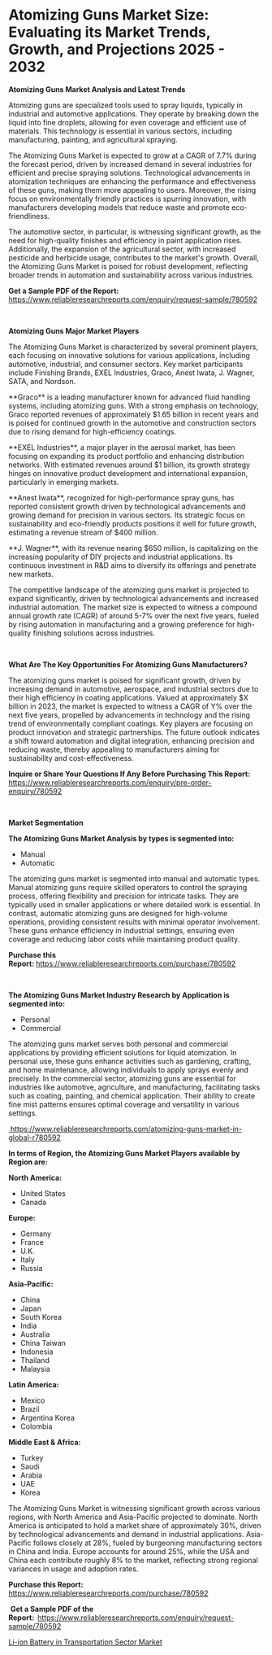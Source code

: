 <p><h1>Atomizing Guns Market Size: Evaluating its Market Trends, Growth, and Projections 2025 - 2032</h1></p><p><strong>Atomizing Guns Market Analysis and Latest Trends</strong></p>
<p><p>Atomizing guns are specialized tools used to spray liquids, typically in industrial and automotive applications. They operate by breaking down the liquid into fine droplets, allowing for even coverage and efficient use of materials. This technology is essential in various sectors, including manufacturing, painting, and agricultural spraying. </p><p>The Atomizing Guns Market is expected to grow at a CAGR of 7.7% during the forecast period, driven by increased demand in several industries for efficient and precise spraying solutions. Technological advancements in atomization techniques are enhancing the performance and effectiveness of these guns, making them more appealing to users. Moreover, the rising focus on environmentally friendly practices is spurring innovation, with manufacturers developing models that reduce waste and promote eco-friendliness.</p><p>The automotive sector, in particular, is witnessing significant growth, as the need for high-quality finishes and efficiency in paint application rises. Additionally, the expansion of the agricultural sector, with increased pesticide and herbicide usage, contributes to the market's growth. Overall, the Atomizing Guns Market is poised for robust development, reflecting broader trends in automation and sustainability across various industries.</p></p>
<p><strong>Get a Sample PDF of the Report:&nbsp;</strong> <a href="https://www.reliableresearchreports.com/enquiry/request-sample/780592?utm_campaign=2487&utm_medium=2&utm_source=Github&utm_content=ia&utm_term=26032025&utm_id=atomizing-guns">https://www.reliableresearchreports.com/enquiry/request-sample/780592</a></p>
<p>&nbsp;</p>
<p><strong>Atomizing Guns Major Market Players</strong></p>
<p><p>The Atomizing Guns Market is characterized by several prominent players, each focusing on innovative solutions for various applications, including automotive, industrial, and consumer sectors. Key market participants include Finishing Brands, EXEL Industries, Graco, Anest Iwata, J. Wagner, SATA, and Nordson.</p><p>**Graco** is a leading manufacturer known for advanced fluid handling systems, including atomizing guns. With a strong emphasis on technology, Graco reported revenues of approximately $1.65 billion in recent years and is poised for continued growth in the automotive and construction sectors due to rising demand for high-efficiency coatings.</p><p>**EXEL Industries**, a major player in the aerosol market, has been focusing on expanding its product portfolio and enhancing distribution networks. With estimated revenues around $1 billion, its growth strategy hinges on innovative product development and international expansion, particularly in emerging markets.</p><p>**Anest Iwata**, recognized for high-performance spray guns, has reported consistent growth driven by technological advancements and growing demand for precision in various sectors. Its strategic focus on sustainability and eco-friendly products positions it well for future growth, estimating a revenue stream of $400 million.</p><p>**J. Wagner**, with its revenue nearing $650 million, is capitalizing on the increasing popularity of DIY projects and industrial applications. Its continuous investment in R&D aims to diversify its offerings and penetrate new markets.</p><p>The competitive landscape of the atomizing guns market is projected to expand significantly, driven by technological advancements and increased industrial automation. The market size is expected to witness a compound annual growth rate (CAGR) of around 5-7% over the next five years, fueled by rising automation in manufacturing and a growing preference for high-quality finishing solutions across industries.</p></p>
<p>&nbsp;</p>
<p><strong>What Are The Key Opportunities For Atomizing Guns Manufacturers?</strong></p>
<p><p>The atomizing guns market is poised for significant growth, driven by increasing demand in automotive, aerospace, and industrial sectors due to their high efficiency in coating applications. Valued at approximately $X billion in 2023, the market is expected to witness a CAGR of Y% over the next five years, propelled by advancements in technology and the rising trend of environmentally compliant coatings. Key players are focusing on product innovation and strategic partnerships. The future outlook indicates a shift toward automation and digital integration, enhancing precision and reducing waste, thereby appealing to manufacturers aiming for sustainability and cost-effectiveness.</p></p>
<p><strong>Inquire or Share Your Questions If Any Before Purchasing This Report:</strong> <a href="https://www.reliableresearchreports.com/enquiry/pre-order-enquiry/780592?utm_campaign=2487&utm_medium=2&utm_source=Github&utm_content=ia&utm_term=26032025&utm_id=atomizing-guns">https://www.reliableresearchreports.com/enquiry/pre-order-enquiry/780592</a></p>
<p>&nbsp;</p>
<p><strong>Market Segmentation</strong></p>
<p><strong>The Atomizing Guns Market Analysis by types is segmented into:</strong></p>
<p><ul><li>Manual</li><li>Automatic</li></ul></p>
<p><p>The atomizing guns market is segmented into manual and automatic types. Manual atomizing guns require skilled operators to control the spraying process, offering flexibility and precision for intricate tasks. They are typically used in smaller applications or where detailed work is essential. In contrast, automatic atomizing guns are designed for high-volume operations, providing consistent results with minimal operator involvement. These guns enhance efficiency in industrial settings, ensuring even coverage and reducing labor costs while maintaining product quality.</p></p>
<p><strong>Purchase this Report:&nbsp;</strong><a href="https://www.reliableresearchreports.com/purchase/780592?utm_campaign=2487&utm_medium=2&utm_source=Github&utm_content=ia&utm_term=26032025&utm_id=atomizing-guns">https://www.reliableresearchreports.com/purchase/780592</a></p>
<p>&nbsp;</p>
<p><strong>The Atomizing Guns Market Industry Research by Application is segmented into:</strong></p>
<p><ul><li>Personal</li><li>Commercial</li></ul></p>
<p><p>The atomizing guns market serves both personal and commercial applications by providing efficient solutions for liquid atomization. In personal use, these guns enhance activities such as gardening, crafting, and home maintenance, allowing individuals to apply sprays evenly and precisely. In the commercial sector, atomizing guns are essential for industries like automotive, agriculture, and manufacturing, facilitating tasks such as coating, painting, and chemical application. Their ability to create fine mist patterns ensures optimal coverage and versatility in various settings.</p></p>
<p><a href="https://www.reliableresearchreports.com/atomizing-guns-market-in-global-r780592?utm_campaign=2487&utm_medium=2&utm_source=Github&utm_content=ia&utm_term=26032025&utm_id=atomizing-guns">&nbsp;https://www.reliableresearchreports.com/atomizing-guns-market-in-global-r780592</a></p>
<p><strong>In terms of Region, the Atomizing Guns Market Players available by Region are:</strong></p>
<p>
    <p> <strong> North America: </strong>
        <ul>
            <li>United States</li>
            <li>Canada</li>
        </ul>
        </p> 
    <p> <strong> Europe: </strong>
        <ul>
            <li>Germany</li>
            <li>France</li>
            <li>U.K.</li>
            <li>Italy</li>
            <li>Russia</li>
        </ul>
        </p> 
    <p> <strong> Asia-Pacific: </strong>
        <ul>
            <li>China</li>
            <li>Japan</li>
            <li>South Korea</li>
            <li>India</li>
            <li>Australia</li>
            <li>China Taiwan</li>
            <li>Indonesia</li>
            <li>Thailand</li>
            <li>Malaysia</li>
        </ul>
        </p> 
    <p> <strong> Latin America: </strong>
        <ul>
            <li>Mexico</li>
            <li>Brazil</li>
            <li>Argentina Korea</li>
            <li>Colombia</li>
        </ul>
        </p> 
    <p> <strong> Middle East & Africa: </strong>
        <ul>
            <li>Turkey</li>
            <li>Saudi</li>
            <li>Arabia</li>
            <li>UAE</li>
            <li>Korea</li>
        </ul>
    </p>
    </p>
<p><p>The Atomizing Guns Market is witnessing significant growth across various regions, with North America and Asia-Pacific projected to dominate. North America is anticipated to hold a market share of approximately 30%, driven by technological advancements and demand in industrial applications. Asia-Pacific follows closely at 28%, fueled by burgeoning manufacturing sectors in China and India. Europe accounts for around 25%, while the USA and China each contribute roughly 8% to the market, reflecting strong regional variances in usage and adoption rates.</p></p>
<p><strong>Purchase this Report: </strong><a href="https://www.reliableresearchreports.com/purchase/780592?utm_campaign=2487&utm_medium=2&utm_source=Github&utm_content=ia&utm_term=26032025&utm_id=atomizing-guns">https://www.reliableresearchreports.com/purchase/780592</a></p>
<p>&nbsp;<strong>Get a Sample PDF of the Report:&nbsp;&nbsp;</strong><a href="https://www.reliableresearchreports.com/enquiry/request-sample/780592?utm_campaign=2487&utm_medium=2&utm_source=Github&utm_content=ia&utm_term=26032025&utm_id=atomizing-guns">https://www.reliableresearchreports.com/enquiry/request-sample/780592</a></p>
<p><strong></strong></p>
<p><p><a href="https://github.com/bolalfredia7777/Market-Research-Report-List-1/blob/main/li-ion-battery-in-transportation-sector-market.md?utm_campaign=2487&utm_medium=2&utm_source=Github&utm_content=ia&utm_term=26032025&utm_id=atomizing-guns">Li-ion Battery in Transportation Sector Market</a></p></p>